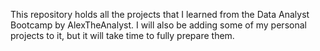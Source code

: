 This repository holds all the projects that I learned from the Data Analyst Bootcamp by AlexTheAnalyst. 
I will also be adding some of my personal projects to it, but it will take time to fully prepare them.
